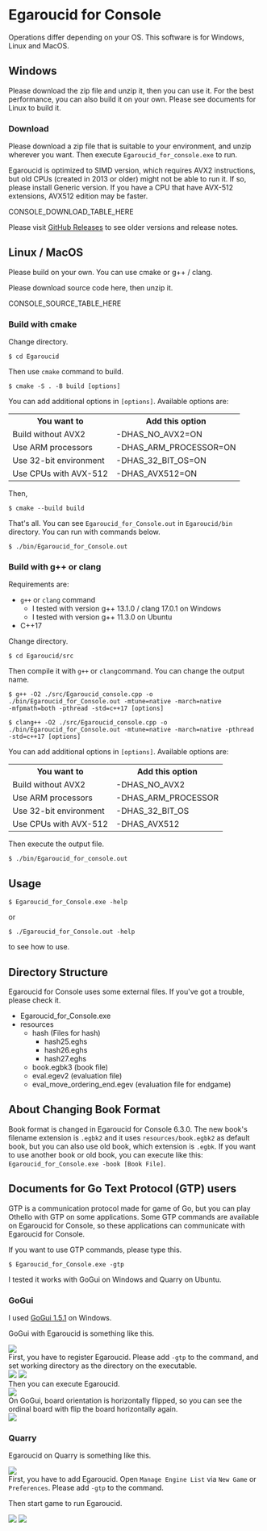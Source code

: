 # Egaroucid for Console

Operations differ depending on your OS. This software is for Windows, Linux and MacOS.



## Windows

Please download the zip file and unzip it, then you can use it. For the best performance, you can also build it on your own. Please see documents for Linux to build it.

### Download

Please download a zip file that is suitable to your environment, and unzip wherever you want. Then execute <code>Egaroucid_for_console.exe</code> to run.



Egaroucid is optimized to SIMD version, which requires AVX2  instructions, but old CPUs (created in 2013 or older) might not be able  to run it. If so, please install Generic version. If you have a CPU that have AVX-512 extensions, AVX512 edition may be faster.



CONSOLE_DOWNLOAD_TABLE_HERE



Please visit [GitHub Releases](https://github.com/Nyanyan/Egaroucid/releases) to see older versions and release notes.



## Linux / MacOS

Please build on your own. You can use cmake or g++ / clang.

Please download source code here, then unzip it.



CONSOLE_SOURCE_TABLE_HERE




### Build with cmake

Change directory.



<code>$ cd Egaroucid</code>



Then use <code>cmake</code> command to build.



<code>$ cmake -S . -B build [options]</code>



You can add additional options in <code>[options]</code>. Available options are:



<div class="table_wrapper"><table>
    <tr>
        <th>You want to</th>
        <th>Add this option</th>
    </tr>
    <tr>
        <td>Build without AVX2</td>
        <td>-DHAS_NO_AVX2=ON</td>
    </tr>
    <tr>
        <td>Use ARM processors</td>
        <td>-DHAS_ARM_PROCESSOR=ON</td>
    </tr>
    <tr>
        <td>Use 32-bit environment</td>
        <td>-DHAS_32_BIT_OS=ON</td>
    </tr>
    <tr>
        <td>Use CPUs with AVX-512</td>
        <td>-DHAS_AVX512=ON</td>
    </tr>
    </table></div>




Then,



<code>$ cmake --build build</code>



That's all. You can see <code>Egaroucid_for_Console.out</code> in <code>Egaroucid/bin</code> directory. You can run with commands below.



<code>$ ./bin/Egaroucid_for_Console.out</code>



### Build with g++ or clang

Requirements are:

<ul>
    <li><code>g++</code> or <code>clang</code> command
        <ul>
            <li>I tested with version g++ 13.1.0 / clang 17.0.1 on Windows</li>
            <li>I tested with version g++ 11.3.0 on Ubuntu</li>
        </ul>
    </li>
    <li>C++17</li>
</ul>

Change directory.



<code>$ cd Egaroucid/src</code>



Then compile it with <code>g++</code> or <code>clang</code>command. You can change the output name.



<code>$ g++ -O2 ./src/Egaroucid_console.cpp -o ./bin/Egaroucid_for_Console.out -mtune=native -march=native -mfpmath=both -pthread -std=c++17 [options]</code>

<code>$ clang++ -O2 ./src/Egaroucid_console.cpp -o ./bin/Egaroucid_for_Console.out -mtune=native -march=native -pthread -std=c++17    [options]</code>



You can add additional options in <code>[options]</code>. Available options are:



<div class="table_wrapper"><table>
    <tr>
        <th>You want to</th>
        <th>Add this option</th>
    </tr>
    <tr>
        <td>Build without AVX2</td>
        <td>-DHAS_NO_AVX2</td>
    </tr>
    <tr>
        <td>Use ARM processors</td>
        <td>-DHAS_ARM_PROCESSOR</td>
    </tr>
    <tr>
        <td>Use 32-bit environment</td>
        <td>-DHAS_32_BIT_OS</td>
    </tr>
    <tr>
        <td>Use CPUs with AVX-512</td>
        <td>-DHAS_AVX512</td>
    </tr>
    </table></div>



Then execute the output file.



<code>$ ./bin/Egaroucid_for_console.out</code>





## Usage

<code>$ Egaroucid_for_Console.exe -help</code>



or



<code>$ ./Egaroucid_for_Console.out -help</code>



to see how to use.



## Directory Structure

Egaroucid for Console uses some external files. If you've got a trouble, please check it.

<ul>
    <li>Egaroucid_for_Console.exe</li>
    <li>resources
        <ul>
            <li>hash (Files for hash)
                <ul>
                    <li>hash25.eghs</li>
                    <li>hash26.eghs</li>
                    <li>hash27.eghs</li>
                </ul>
            </li>
            <li>book.egbk3 (book file)</li>
            <li>eval.egev2 (evaluation file)</li>
            <li>eval_move_ordering_end.egev (evaluation file for endgame)</li>
        </ul>
    </li>
</ul>





## About Changing Book Format

Book format is changed in Egaroucid for Console 6.3.0. The new book's filename extension is ```.egbk2``` and it uses ```resources/book.egbk2``` as default book, but you can also use old book, which extension is ```.egbk```. If you want to use another book or old book, you can execute like this: ```Egaroucid_for_Console.exe -book [Book File]```.




## Documents for Go Text Protocol (GTP) users

GTP is a communication protocol made for game of Go, but you can play Othello with GTP on some applications. Some GTP commands are available on Egaroucid for Console, so these applications can communicate with Egaroucid for Console.



If you want to use GTP commands, please type this.



<code>$ Egaroucid_for_Console.exe -gtp</code>



I tested it works with GoGui on Windows and Quarry on Ubuntu.



### GoGui

I used [GoGui 1.5.1](https://github.com/Remi-Coulom/gogui/releases/tag/v1.5.1) on Windows.

GoGui with Egaroucid is something like this.

<div class="centering_box">
    <img class="pic2" src="img/gogui_with_egaroucid.png">
</div>
First, you have to register Egaroucid. Please add <code>-gtp</code> to the command, and set working directory as the directory on the executable.

<div class="centering_box">
    <img class="pic2" src="img/gogui_new_program.png">
    <img class="pic2" src="img/gogui_new_program2.png">
</div>
Then you can execute Egaroucid.

<div class="centering_box">
    <img class="pic2" src="img/gogui_launch.png">
</div>
On GoGui, board orientation is horizontally flipped, so you can see the ordinal board with flip the board horizontally again.

<div class="centering_box">
    <img class="pic2" src="img/gogui_orientation.png">
</div>



### Quarry

Egaroucid on Quarry is something like this.

<div class="centering_box">
    <img class="pic2" src="img/quarry_with_egaroucid.png">
</div>
First, you have to add Egaroucid. Open <code>Manage Engine List</code> via <code>New Game</code> or <code>Preferences</code>. Please add <code>-gtp</code> to the command.



Then start game to run Egaroucid.

<div class="centering_box">
    <img class="pic2" src="img/quarry_setting1.png">
    <img class="pic2" src="img/quarry_setting2.png">
</div>


